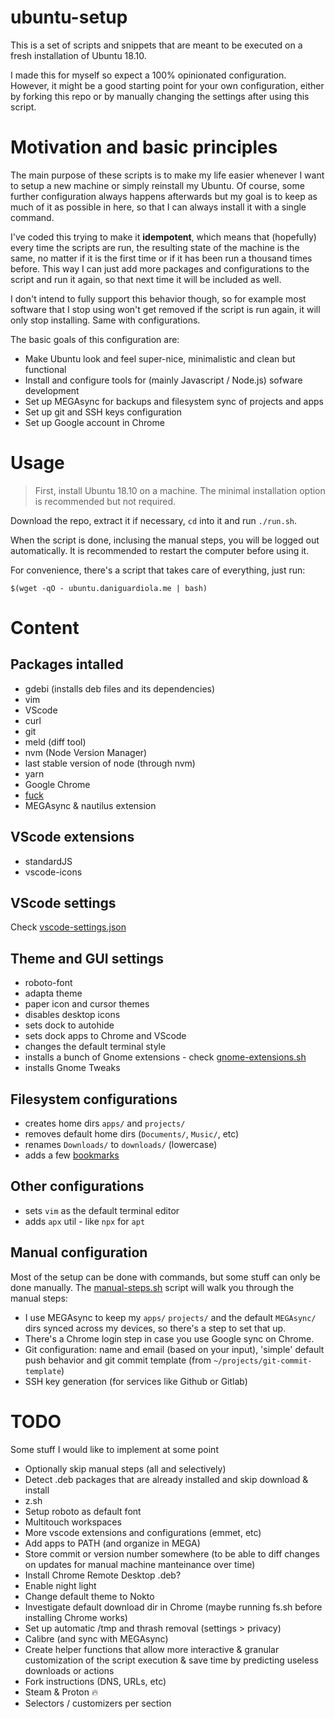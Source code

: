 # ubuntu-setup

This is a set of scripts and snippets that are meant to be executed on a fresh installation of Ubuntu 18.10.

I made this for myself so expect a 100% opinionated configuration. However, it might be a good starting point for your own configuration, either by forking this repo or by manually changing the settings after using this script.

# Motivation and basic principles

The main purpose of these scripts is to make my life easier whenever I want to setup a new machine or simply reinstall my Ubuntu. Of course, some further configuration always happens afterwards but my goal is to keep as much of it as possible in here, so that I can always install it with a single command.

I've coded this trying to make it **idempotent**, which means that (hopefully) every time the scripts are run, the resulting state of the machine is the same, no matter if it is the first time or if it has been run a thousand times before. This way I can just add more packages and configurations to the script and run it again, so that next time it will be included as well.

I don't intend to fully support this behavior though, so for example most software that I stop using won't get removed if the script is run again, it will only stop installing. Same with configurations.

The basic goals of this configuration are:

- Make Ubuntu look and feel super-nice, minimalistic and clean but functional
- Install and configure tools for (mainly Javascript / Node.js) sofware development
- Set up MEGAsync for backups and filesystem sync of projects and apps
- Set up git and SSH keys configuration
- Set up Google account in Chrome

# Usage

> First, install Ubuntu 18.10 on a machine. The minimal installation option is recommended but not required.

Download the repo, extract it if necessary, `cd` into it and run `./run.sh`.

When the script is done, inclusing the manual steps, you will be logged out automatically. It is recommended to restart the computer before using it.

For convenience, there's a script that takes care of everything, just run:

```
$(wget -qO - ubuntu.daniguardiola.me | bash)
```


# Content

## Packages intalled

- gdebi (installs deb files and its dependencies)
- vim
- VScode
- curl
- git
- meld (diff tool)
- nvm (Node Version Manager)
- last stable version of node (through nvm)
- yarn
- Google Chrome
- [fuck](https://github.com/nvbn/thefuck)
- MEGAsync & nautilus extension

## VScode extensions

- standardJS
- vscode-icons

## VScode settings

Check [vscode-settings.json](./vscode-settings.json)

## Theme and GUI settings

- roboto-font
- adapta theme
- paper icon and cursor themes
- disables desktop icons
- sets dock to autohide
- sets dock apps to Chrome and VScode
- changes the default terminal style
- installs a bunch of Gnome extensions - check [gnome-extensions.sh](./gnome-extensions.sh)
- installs Gnome Tweaks

## Filesystem configurations

- creates home dirs `apps/` and `projects/`
- removes default home dirs (`Documents/`, `Music/`, etc)
- renames `Downloads/` to `downloads/` (lowercase)
- adds a few [bookmarks](./bookmarks)

## Other configurations

- sets `vim` as the default terminal editor
- adds `apx` util - like `npx` for `apt`

## Manual configuration

Most of the setup can be done with commands, but some stuff can only be done manually. The [manual-steps.sh](./manual-steps.sh) script will walk you through the manual steps:

- I use MEGAsync to keep my `apps/` `projects/` and the default `MEGAsync/` dirs synced across my devices, so there's a step to set that up.
- There's a Chrome login step in case you use Google sync on Chrome.
- Git configuration: name and email (based on your input), 'simple' default push behavior and git commit template (from `~/projects/git-commit-template`)
- SSH key generation (for services like Github or Gitlab)

# TODO

Some stuff I would like to implement at some point

- Optionally skip manual steps (all and selectively)
- Detect .deb packages that are already installed and skip download & install
- z.sh
- Setup roboto as default font
- Multitouch workspaces
- More vscode extensions and configurations (emmet, etc)
- Add apps to PATH (and organize in MEGA)
- Store commit or version number somewhere (to be able to diff changes on updates for manual machine manteinance over time)
- Install Chrome Remote Desktop .deb?
- Enable night light
- Change default theme to Nokto
- Investigate default download dir in Chrome (maybe running fs.sh before installing Chrome works)
- Set up automatic /tmp and thrash removal (settings > privacy)
- Calibre (and sync with MEGAsync)
- Create helper functions that allow more interactive & granular customization of the script execution & save time by predicting useless downloads or actions
- Fork instructions (DNS, URLs, etc)
- Steam & Proton 🔥
- Selectors / customizers per section